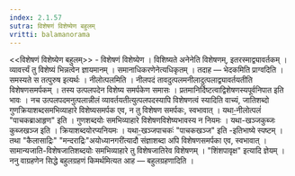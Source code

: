 ```yaml
---
index: 2.1.57
sutra: विशेषणं विशेष्येण बहुलम्‌
vritti: balamanorama
---
```


<<विशेषणं विशेष्येण बहुलम्>> - विशेषणं विशेष्येण । विशिष्यते अनेनेति विशेषणम्, इतरस्माद्व्यावर्तकम् । व्यावर्त्त्यं तु विशेष्यं भिन्नत्वेन ज्ञायमानम् । समानाधिकरणेनेत्यधिकृतम् । तदाह — भेदकमिति प्राग्वदिति । समस्यते स तत्पुरुष इत्यर्थः । नीलोत्पलमिति । नीलपदं तावदुत्पलमनीलादुत्पलाद्व्यावर्तयतीति विशेषणसमर्पकम् । तस्य उत्पलपदेन विशेष्य समर्पकेण समासः । प्रतमानिर्दिष्टत्वाद्विशेषणस्यपूर्वनिपात इति भावः । नच उत्पलपदमनुत्पलान्नीलं व्यावर्तयतीत्युत्पलपदस्यापि विशेषणत्वं स्यादिति वाच्यं, जातिशब्दो गुणक्रियाशब्दसमभिव्याहारे विशेष्यसमर्पक एव, न तु विशेषण समर्पकः, स्वभावात् । यथा-॒नीलोत्पलं॑ "पाचकब्राआहृण" इति । गुणशब्दयोः समभिव्याहारे विशेषणविशेष्यभावस्य न नियमः । यथा-खञ्जकुब्जः कुब्जखञ्ज इति । क्रियाशब्दयोरप्यनियमः । यथा-॒खञ्जपाचकः॑ "पाचकखञ्ज" इति -इतिभाष्ये स्पष्टम् । तथा "कैलासाद्रिः" "मन्दराद्रिः"अयोध्यानगरी॑त्यादौ संज्ञाशब्दा अपि विशेषणसमर्पका एव, स्वभावात् । सामान्यजाति-विशेषजातिशब्दयोः समभिव्याहारे तु विशेषजातिरेव विशेषणम् । "शिंशपावृक्ष" इत्यादि ज्ञेयम् । ननु वाग्रहणेन सिद्धे बहुलग्रहणं किमर्थमित्यत आह — बहुलग्रहणादिति । 